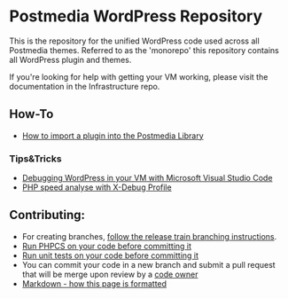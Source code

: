 # Postmedia WordPress Repository
This is the repository for the unified WordPress code used across all Postmedia themes. Referred to as the 'monorepo' this repository contains all WordPress plugin and themes.

If you're looking for help with getting your VM working, please visit the documentation in the Infrastructure repo.

## How-To
* [How to import a plugin into the Postmedia Library](docs/HOWTO.Import_plugin_into_library)

### Tips&Tricks
* [Debugging WordPress in your VM with Microsoft Visual Studio Code](https://github.com/Postmedia-Digital/postmedia-infrastructure/blob/master/docs/README.WORDPRESS_DEBUG.md)
* [PHP speed analyse with X-Debug Profile](docs/README.XDEBUG_PROFILE.md)

## Contributing:
* For creating branches, [follow the release train branching instructions](docs/HOWTO.Release_train_branching.md).
* [Run PHPCS on your code before committing it](docs/HOWTO.Run_code_standards_checks.md)
* [Run unit tests on your code before committing it](docs/HOWTO.Run_unit_tests.md)
* You can commit your code in a new branch and submit a pull request that will be merge upon review by a [code owner](CODEOWNERS)
* [Markdown - how this page is formatted](https://en.wikipedia.org/wiki/Markdown)
